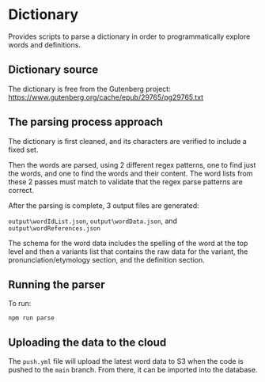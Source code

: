 # Dictionary

Provides scripts to parse a dictionary in order to programmatically explore words and definitions.

## Dictionary source

The dictionary is free from the Gutenberg project: https://www.gutenberg.org/cache/epub/29765/pg29765.txt

## The parsing process approach

The dictionary is first cleaned, and its characters are verified to include a fixed set.

Then the words are parsed, using 2 different regex patterns, one to find just the words, and one to find the words and their content.  The word lists from these 2 passes must match to validate that the regex parse patterns are correct.

After the parsing is complete, 3 output files are generated:

`output\wordIdList.json`, `output\wordData.json`, and `output\wordReferences.json`

The schema for the word data includes the spelling of the word at the top level and then a variants list that contains the raw data for the variant, the pronunciation/etymology section, and the definition section. 

## Running the parser

To run:

`npm run parse`

## Uploading the data to the cloud

The `push.yml` file will upload the latest word data to S3 when the code is pushed to the `main` branch.  From there, it can be imported into the database.
